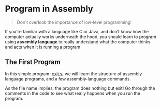 # Program in Assembly

> Don't overlook the importance of low-level programming!

If you're familiar with a language like C or Java, and don't know how the computer actually works underneath the hood, you should learn to program using **assembly language** to really understand what the computer thinks and acts when it is running a program.

## The First Program

In this simple program: [exit.s](exit.s), we will learn the structure of assembly-language programs, and a few assembly-language commands.

As the file name implies, the program does nothing but exit! Go through the comments in the code to see what really happens when you run the program. 
